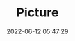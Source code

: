 ---
weight: 1
images:
- /images/edited/12.jpeg
title: Picture
date: 2022-06-12 05:47:29
tags: [luminarneo,work,ilce7m3,person]
---